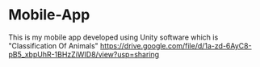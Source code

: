 # Mobile-App
This is my mobile app developed using Unity software which is "Classification Of Animals"
https://drive.google.com/file/d/1a-zd-6AyC8-pB5_xbpUhR-1BHzZiWID8/view?usp=sharing
